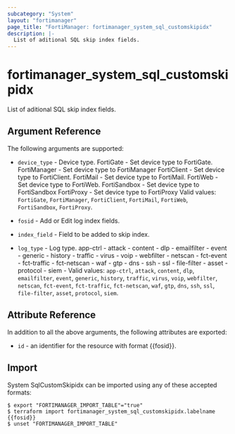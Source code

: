 ```yaml
---
subcategory: "System"
layout: "fortimanager"
page_title: "FortiManager: fortimanager_system_sql_customskipidx"
description: |-
  List of aditional SQL skip index fields.
---
```


# fortimanager_system_sql_customskipidx
List of aditional SQL skip index fields.

## Argument Reference


The following arguments are supported:


* `device_type` - Device type. FortiGate - Set device type to FortiGate. FortiManager - Set device type to FortiManager FortiClient - Set device type to FortiClient. FortiMail - Set device type to FortiMail. FortiWeb - Set device type to FortiWeb. FortiSandbox - Set device type to FortiSandbox FortiProxy - Set device type to FortiProxy Valid values: `FortiGate`, `FortiManager`, `FortiClient`, `FortiMail`, `FortiWeb`, `FortiSandbox`, `FortiProxy`.

* `fosid` - Add or Edit log index fields.
* `index_field` - Field to be added to skip index.
* `log_type` - Log type. app-ctrl -  attack -  content -  dlp -  emailfilter -  event -  generic -  history -  traffic -  virus -  voip -  webfilter -  netscan -  fct-event -  fct-traffic -  fct-netscan -  waf -  gtp -  dns -  ssh -  ssl -  file-filter -  asset -  protocol -  siem -  Valid values: `app-ctrl`, `attack`, `content`, `dlp`, `emailfilter`, `event`, `generic`, `history`, `traffic`, `virus`, `voip`, `webfilter`, `netscan`, `fct-event`, `fct-traffic`, `fct-netscan`, `waf`, `gtp`, `dns`, `ssh`, `ssl`, `file-filter`, `asset`, `protocol`, `siem`.



## Attribute Reference

In addition to all the above arguments, the following attributes are exported:
* `id` - an identifier for the resource with format {{fosid}}.

## Import

System SqlCustomSkipidx can be imported using any of these accepted formats:
```
$ export "FORTIMANAGER_IMPORT_TABLE"="true"
$ terraform import fortimanager_system_sql_customskipidx.labelname {{fosid}}
$ unset "FORTIMANAGER_IMPORT_TABLE"
```

